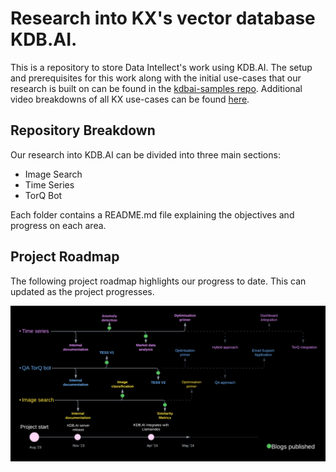 # Research into KX's vector database KDB.AI.

This is a repository to store Data Intellect's work using KDB.AI. The setup and prerequisites for this work along with the initial use-cases that our research is built on can be found in the [kdbai-samples repo](https://github.com/KxSystems/kdbai-samples/tree/main). Additional video breakdowns of all KX use-cases can be found [here](https://www.youtube.com/playlist?list=PLypX5sYuDqvpAhpIANTTUf5HrZkuWD1vm).

## Repository Breakdown

Our research into KDB.AI can be divided into three main sections:
* Image Search
* Time Series
* TorQ Bot

Each folder contains a README.md file explaining the objectives and progress on each area. 

## Project Roadmap

The following project roadmap highlights our progress to date. This can updated as the project progresses.

![Project Roadmap](Images/Project_Roadmap.png)


